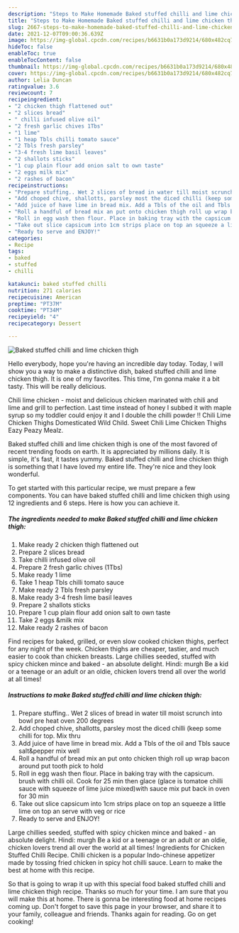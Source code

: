 ```yaml
---
description: "Steps to Make Homemade Baked stuffed chilli and lime chicken thigh"
title: "Steps to Make Homemade Baked stuffed chilli and lime chicken thigh"
slug: 2667-steps-to-make-homemade-baked-stuffed-chilli-and-lime-chicken-thigh
date: 2021-12-07T09:00:36.639Z
image: https://img-global.cpcdn.com/recipes/b6631b0a173d9214/680x482cq70/baked-stuffed-chilli-and-lime-chicken-thigh-recipe-main-photo.jpg
hideToc: false
enableToc: true
enableTocContent: false
thumbnail: https://img-global.cpcdn.com/recipes/b6631b0a173d9214/680x482cq70/baked-stuffed-chilli-and-lime-chicken-thigh-recipe-main-photo.jpg
cover: https://img-global.cpcdn.com/recipes/b6631b0a173d9214/680x482cq70/baked-stuffed-chilli-and-lime-chicken-thigh-recipe-main-photo.jpg
author: Lelia Duncan
ratingvalue: 3.6
reviewcount: 7
recipeingredient:
- "2 chicken thigh flattened out"
- "2 slices bread"
- " chilli infused olive oil"
- "2 fresh garlic chives 1Tbs"
- "1 lime"
- "1 heap Tbls chilli tomato sauce"
- "2 Tbls fresh parsley"
- "3-4 fresh lime basil leaves"
- "2 shallots sticks"
- "1 cup plain flour add onion salt to own taste"
- "2 eggs milk mix"
- "2 rashes of bacon"
recipeinstructions:
- "Prepare stuffing.. Wet 2 slices of bread in water till moist scrunch into bowl pre heat oven 200 degrees"
- "Add choped chive, shallotts, parsley most the diced chilli (keep some chilli for top. Mix thru"
- "Add juice of have lime in bread mix. Add a Tbls of the oil and Tbls sauce salt&amp;pepper mix well"
- "Roll a handful of bread mix an put onto chicken thigh roll up wrap bacon around put tooth pick to hold"
- "Roll in egg wash then flour. Place in baking tray with the capsicum. brush with chilli oil. Cook for 25 min then glace (glace is tomatoe chilli sauce with squeeze of lime juice mixed)with sauce mix put back in oven for 30 min"
- "Take out slice capsicum into 1cm strips place on top an squeeze a little lime on top an serve with veg or rice"
- "Ready to serve and ENJOY!"
categories:
- Recipe
tags:
- baked
- stuffed
- chilli

katakunci: baked stuffed chilli 
nutrition: 271 calories
recipecuisine: American
preptime: "PT37M"
cooktime: "PT34M"
recipeyield: "4"
recipecategory: Dessert

---
```



![Baked stuffed chilli and lime chicken thigh](https://img-global.cpcdn.com/recipes/b6631b0a173d9214/680x482cq70/baked-stuffed-chilli-and-lime-chicken-thigh-recipe-main-photo.jpg)

Hello everybody, hope you're having an incredible day today. Today, I will show you a way to make a distinctive dish, baked stuffed chilli and lime chicken thigh. It is one of my favorites. This time, I'm gonna make it a bit tasty. This will be really delicious.

Chili lime chicken - moist and delicious chicken marinated with chili and lime and grill to perfection. Last time instead of honey I subbed it with maple syrup so my toddler could enjoy it and I double the chilli powder !! Chili Lime Chicken Thighs Domesticated Wild Child. Sweet Chili Lime Chicken Thighs Eazy Peazy Mealz.

Baked stuffed chilli and lime chicken thigh is one of the most favored of recent trending foods on earth. It is appreciated by millions daily. It is simple, it's fast, it tastes yummy. Baked stuffed chilli and lime chicken thigh is something that I have loved my entire life. They're nice and they look wonderful.


To get started with this particular recipe, we must prepare a few components. You can have baked stuffed chilli and lime chicken thigh using 12 ingredients and 6 steps. Here is how you can achieve it.

<!--inarticleads1-->

##### The ingredients needed to make Baked stuffed chilli and lime chicken thigh:

1. Make ready 2 chicken thigh flattened out
1. Prepare 2 slices bread
1. Take  chilli infused olive oil
1. Prepare 2 fresh garlic chives (1Tbs)
1. Make ready 1 lime
1. Take 1 heap Tbls chilli tomato sauce
1. Make ready 2 Tbls fresh parsley
1. Make ready 3-4 fresh lime basil leaves
1. Prepare 2 shallots sticks
1. Prepare 1 cup plain flour add onion salt to own taste
1. Take 2 eggs &amp;milk mix
1. Make ready 2 rashes of bacon


Find recipes for baked, grilled, or even slow cooked chicken thighs, perfect for any night of the week. Chicken thighs are cheaper, tastier, and much easier to cook than chicken breasts. Large chillies seeded, stuffed with spicy chicken mince and baked - an absolute delight. Hindi: murgh Be a kid or a teenage or an adult or an oldie, chicken lovers trend all over the world at all times! 

<!--inarticleads2-->

##### Instructions to make Baked stuffed chilli and lime chicken thigh:

1. Prepare stuffing.. Wet 2 slices of bread in water till moist scrunch into bowl pre heat oven 200 degrees
1. Add choped chive, shallotts, parsley most the diced chilli (keep some chilli for top. Mix thru
1. Add juice of have lime in bread mix. Add a Tbls of the oil and Tbls sauce salt&amp;pepper mix well
1. Roll a handful of bread mix an put onto chicken thigh roll up wrap bacon around put tooth pick to hold
1. Roll in egg wash then flour. Place in baking tray with the capsicum. brush with chilli oil. Cook for 25 min then glace (glace is tomatoe chilli sauce with squeeze of lime juice mixed)with sauce mix put back in oven for 30 min
1. Take out slice capsicum into 1cm strips place on top an squeeze a little lime on top an serve with veg or rice
1. Ready to serve and ENJOY!

Large chillies seeded, stuffed with spicy chicken mince and baked - an absolute delight. Hindi: murgh Be a kid or a teenage or an adult or an oldie, chicken lovers trend all over the world at all times! Ingredients for Chicken Stuffed Chilli Recipe. Chilli chicken is a popular Indo-chinese appetizer made by tossing fried chicken in spicy hot chilli sauce. Learn to make the best at home with this recipe. 

So that is going to wrap it up with this special food baked stuffed chilli and lime chicken thigh recipe. Thanks so much for your time. I am sure that you will make this at home. There is gonna be interesting food at home recipes coming up. Don't forget to save this page in your browser, and share it to your family, colleague and friends. Thanks again for reading. Go on get cooking!
